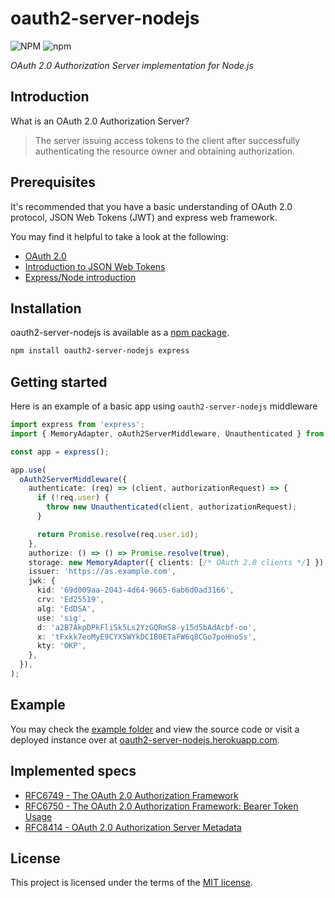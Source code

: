 # oauth2-server-nodejs

![NPM](https://img.shields.io/npm/l/oauth2-server-nodejs)
![npm](https://img.shields.io/npm/v/oauth2-server-nodejs)

_OAuth 2.0 Authorization Server implementation for Node.js_

## Introduction

What is an OAuth 2.0 Authorization Server?

> The server issuing access tokens to the client after successfully authenticating the resource owner and obtaining
> authorization.

## Prerequisites

It's recommended that you have a basic understanding of OAuth 2.0 protocol, JSON Web Tokens (JWT) and express web
framework.

You may find it helpful to take a look at the following:

- [OAuth 2.0](https://www.oauth.com/oauth2-servers/getting-ready/)
- [Introduction to JSON Web Tokens](https://jwt.io/introduction)
- [Express/Node introduction](https://developer.mozilla.org/en-US/docs/Learn/Server-side/Express_Nodejs/Introduction)

## Installation

oauth2-server-nodejs is available as a [npm package](https://www.npmjs.com/package/oauth2-server-nodejs).

```sh
npm install oauth2-server-nodejs express
```

## Getting started

Here is an example of a basic app using `oauth2-server-nodejs` middleware

```ts
import express from 'express';
import { MemoryAdapter, oAuth2ServerMiddleware, Unauthenticated } from 'oauth2-server-nodejs';

const app = express();

app.use(
  oAuth2ServerMiddleware({
    authenticate: (req) => (client, authorizationRequest) => {
      if (!req.user) {
        throw new Unauthenticated(client, authorizationRequest);
      }

      return Promise.resolve(req.user.id);
    },
    authorize: () => () => Promise.resolve(true),
    storage: new MemoryAdapter({ clients: [/* OAuth 2.0 clients */] }),
    issuer: 'https://as.example.com',
    jwk: {
      kid: '69d009aa-2043-4d64-9665-6ab6d0ad3166',
      crv: 'Ed25519',
      alg: 'EdDSA',
      use: 'sig',
      d: 'a2B7AkpDPkFliSk5Ls2YzGQRmS8-y15d5bAdAcbf-oo',
      x: 'tFxkk7eoMyE9CYXSWYkDCIB0ETaFW6q8CGo7poHnoSs',
      kty: 'OKP',
    },
  }),
);
```

## Example

You may check the [example folder](https://github.com/huan231/oauth2-server-nodejs/tree/master/example) and view the
source code or visit a deployed instance over
at [oauth2-server-nodejs.herokuapp.com](https://oauth2-server-nodejs.herokuapp.com/).

## Implemented specs

- [RFC6749 - The OAuth 2.0 Authorization Framework](https://datatracker.ietf.org/doc/html/rfc6749)
- [RFC6750 - The OAuth 2.0 Authorization Framework: Bearer Token Usage](https://datatracker.ietf.org/doc/html/rfc6750)
- [RFC8414 - OAuth 2.0 Authorization Server Metadata](https://datatracker.ietf.org/doc/html/rfc8414)

## License

This project is licensed under the terms of
the [MIT license](https://github.com/huan231/oauth2-server-nodejs/blob/master/LICENSE).
